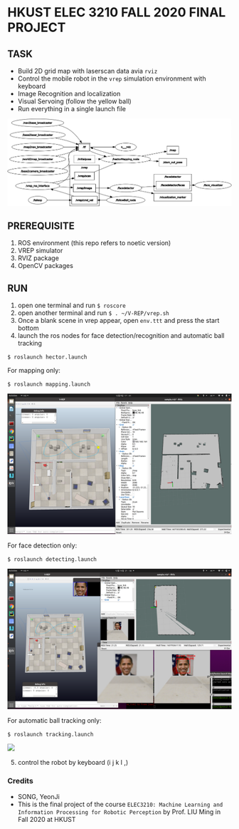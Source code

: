 # HKUST ELEC 3210 FALL 2020 FINAL PROJECT


## TASK
* Build 2D grid map with laserscan data avia `rviz`
* Control the mobile robot in the `vrep` simulation environment with keyboard
* Image Recognition and localization
* Visual Servoing (follow the yellow ball)
* Run everything in a single launch file

<img src="image/Figure1.png">

## PREREQUISITE
1. ROS environment (this repo refers to noetic version)
2. VREP simulator
3. RVIZ package
4. OpenCV packages

## RUN
1. open one terminal and run `$ roscore`
2. open another terminal and run `$ . ~/V-REP/vrep.sh`
3. Once a blank scene in vrep appear, open `env.ttt` and press the start bottom
4. launch the ros nodes for face detection/recognition and automatic ball tracking
```
$ roslaunch hector.launch
```

For mapping only:
```
$ roslaunch mapping.launch
```
<img src="image/Figure2.png">

For face detection only:
```
$ roslaunch detecting.launch
```
<img src="image/Figure4.png">

For automatic ball tracking only:
```
$ roslaunch tracking.launch
```
<img src="image/Figure5.png">

5. control the robot by keyboard (i j k l ,)

### Credits
* SONG, YeonJi
* This is the final project of the course `ELEC3210: Machine Learning and Information Processing for Robotic Perception` by Prof. LIU Ming in Fall 2020 at HKUST

